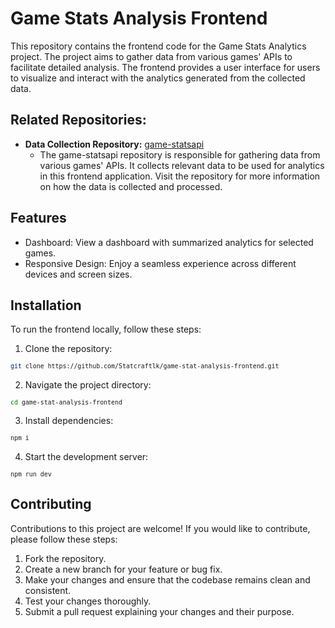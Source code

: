 # Game Stats Analysis Frontend

This repository contains the frontend code for the Game Stats Analytics project. The project aims to gather data from various games' APIs to facilitate detailed analysis. The frontend provides a user interface for users to visualize and interact with the analytics generated from the collected data.

## Related Repositories:

- **Data Collection Repository:** [game-statsapi](https://github.com/Statcraftlk/game-statsapi)
  - The game-statsapi repository is responsible for gathering data from various games' APIs. It collects relevant data to be used for analytics in this frontend application. Visit the repository for more information on how the data is collected and processed.

## Features

- Dashboard: View a dashboard with summarized analytics for selected games.
- Responsive Design: Enjoy a seamless experience across different devices and screen sizes.

## Installation

To run the frontend locally, follow these steps:

1. Clone the repository:
   <small>

```bash
git clone https://github.com/Statcraftlk/game-stat-analysis-frontend.git
```

</small>

2. Navigate the project directory:

<small>

```bash
cd game-stat-analysis-frontend
```

</small>

3. Install dependencies:

<small>

```bash
npm i
```

</small>

4. Start the development server:
   <small>

```bash
npm run dev
```

</small>

## Contributing

Contributions to this project are welcome! If you would like to contribute, please follow these steps:

1. Fork the repository.
2. Create a new branch for your feature or bug fix.
3. Make your changes and ensure that the codebase remains clean and consistent.
4. Test your changes thoroughly.
5. Submit a pull request explaining your changes and their purpose.
